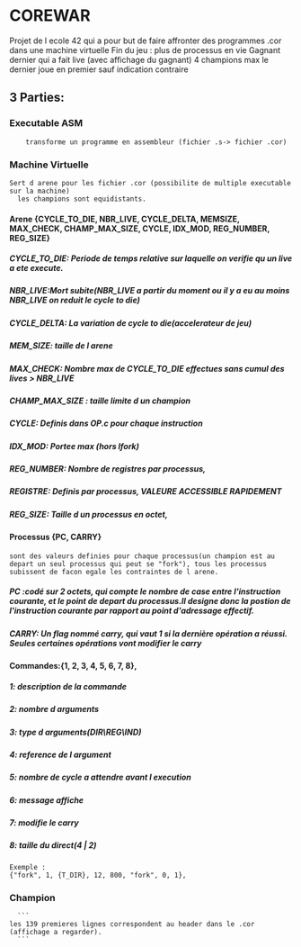 # COREWAR
Projet de l ecole 42 qui a pour but de faire affronter des programmes .cor dans une machine virtuelle 
   Fin du jeu : plus de processus en vie
   Gagnant dernier qui a fait live (avec affichage du gagnant)
   4 champions max le dernier joue en premier sauf indication contraire
## 3 Parties:
 ### Executable ASM
 ```
     transforme un programme en assembleur (fichier .s-> fichier .cor)
 ```
 ### Machine Virtuelle 
 ```
 Sert d arene pour les fichier .cor (possibilite de multiple executable sur la machine)
   les champions sont equidistants.
 ```
 #### Arene {CYCLE_TO_DIE, NBR_LIVE, CYCLE_DELTA, MEMSIZE, MAX_CHECK, CHAMP_MAX_SIZE, CYCLE, IDX_MOD, REG_NUMBER, REG_SIZE}
 #####   CYCLE_TO_DIE: Periode de temps relative sur laquelle on verifie qu un live a ete execute. 
 #####   NBR_LIVE:Mort subite(NBR_LIVE a partir du moment ou il y a eu au moins NBR_LIVE on reduit le cycle to die)
 #####   CYCLE_DELTA: La variation de cycle to die(accelerateur de jeu)
 #####   MEM_SIZE: taille de l arene
 #####   MAX_CHECK: Nombre max de CYCLE_TO_DIE effectues sans cumul des lives > NBR_LIVE
 #####   CHAMP_MAX_SIZE : taille limite d un champion
 #####   CYCLE: Definis dans OP.c pour chaque instruction
 #####   IDX_MOD: Portee max (hors lfork)
 ##### REG_NUMBER: Nombre de registres par processus,   
  ##### REGISTRE: Definis par processus, VALEURE ACCESSIBLE RAPIDEMENT
 ##### REG_SIZE: Taille d un processus en octet,
 #### Processus {PC, CARRY}
  ```
  sont des valeurs definies pour chaque processus(un champion est au depart un seul processus qui peut se "fork"), tous les processus subissent de facon egale les contraintes de l arene.
  ``` 
  

   ##### PC :codé sur 2 octets, qui compte le nombre de case entre l'instruction courante, et le point de depart du      processus.Il designe donc la postion de l'instruction courante par rapport au point d'adressage effectif.
   ##### CARRY: Un flag nommé carry, qui vaut 1 si la dernière opération a réussi. Seules certaines opérations vont modifier le carry
 #### Commandes:{1, 2, 3, 4, 5, 6, 7, 8},
 ##### 1: description de la commande
 ##### 2: nombre d arguments
 ##### 3: type d arguments(DIR\REG\IND)
 ##### 4: reference de l argument
 ##### 5: nombre de cycle a attendre avant l execution
 ##### 6: message affiche
 ##### 7: modifie le carry
 ##### 8: taille du direct(4 | 2)
  ```
 Exemple :
 {"fork", 1, {T_DIR}, 12, 800, "fork", 0, 1},
 ```
### Champion
 
      ```
    les 139 premieres lignes correspondent au header dans le .cor (affichage a regarder).
      ```
